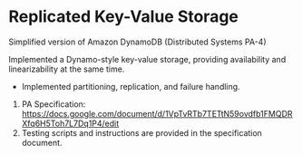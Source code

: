 # Replicated Key-Value Storage
Simplified version of Amazon DynamoDB (Distributed Systems PA-4)

Implemented a Dynamo-style key-value storage, providing availability and linearizability at the same time.
- Implemented partitioning, replication, and failure handling.


1. PA Specification: https://docs.google.com/document/d/1VpTvRTb7TETtN59ovdfb1FMQDRXfq6H5Toh7L7Dq1P4/edit
2. Testing scripts and instructions are provided in the specification document.
